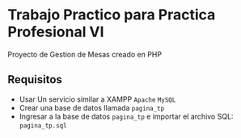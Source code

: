 # Trabajo Practico para Practica Profesional VI

Proyecto de Gestion de Mesas creado en PHP

## Requisitos

- Usar Un servicio similar a XAMPP ```Apache``` ```MySQL```
- Crear una base de datos llamada ```pagina_tp```
- Ingresar a la base de datos ```pagina_tp``` e importar el archivo SQL: ```pagina_tp.sql``` 
